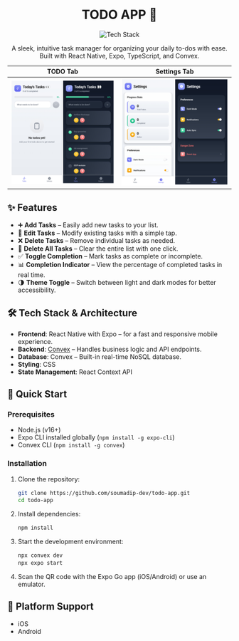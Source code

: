 <h1 align="center">
  <br>
  TODO APP 📝
  <br>
</h1>

<div align="center">
  <img src="https://skillicons.dev/icons?i=react,typescript,css,github" alt="Tech Stack" width="170">
</div>

<p align="center">
  A sleek, intuitive task manager for organizing your daily to-dos with ease. Built with React Native, Expo, TypeScript, and Convex.
</p>

<div align="center">

| TODO Tab                                                                    | Settings Tab                                                                   |
| --------------------------------------------------------------------------- | ------------------------------------------------------------------------------ |
| <img src="./assets/images/todo.jpg" alt="Task List Screenshot" width="400"> | <img src="./assets/images/settings.jpg" alt="Settings Screenshot" width="400"> |

</div>


## ✨ Features

- ➕ **Add Tasks** – Easily add new tasks to your list.
- 📝 **Edit Tasks** – Modify existing tasks with a simple tap.
- ❌ **Delete Tasks** – Remove individual tasks as needed.
- 🧹 **Delete All Tasks** – Clear the entire list with one click.
- ✅ **Toggle Completion** – Mark tasks as complete or incomplete.
- 📊 **Completion Indicator** – View the percentage of completed tasks in real time.
- 🌗 **Theme Toggle** – Switch between light and dark modes for better accessibility.

## 🛠 Tech Stack & Architecture

- **Frontend**: React Native with Expo – for a fast and responsive mobile experience.
- **Backend**: [Convex](https://www.convex.dev) – Handles business logic and API endpoints.
- **Database**: Convex – Built-in real-time NoSQL database.
- **Styling**: CSS
- **State Management**: React Context API


## 🚀 Quick Start

### Prerequisites

- Node.js (v16+)
- Expo CLI installed globally (`npm install -g expo-cli`)
- Convex CLI (`npm install -g convex`)

### Installation

1. Clone the repository:

   ```bash
   git clone https://github.com/soumadip-dev/todo-app.git
   cd todo-app
   ```

2. Install dependencies:

   ```bash
   npm install
   ```

3. Start the development environment:

   ```bash
   npx convex dev
   npx expo start
   ```

4. Scan the QR code with the Expo Go app (iOS/Android) or use an emulator.


## 📱 Platform Support

- iOS
- Android

